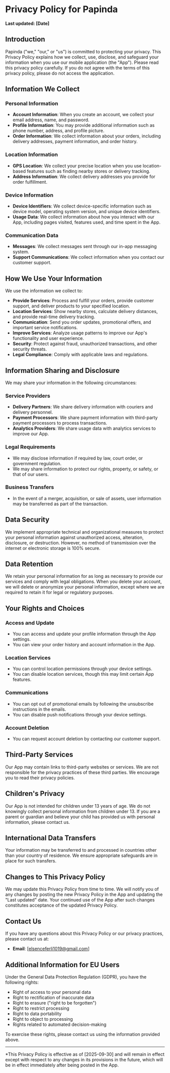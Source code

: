 # Privacy Policy for Papinda

**Last updated: [Date]**

## Introduction

Papinda ("we," "our," or "us") is committed to protecting your privacy. This Privacy Policy explains how we collect, use, disclose, and safeguard your information when you use our mobile application (the "App"). Please read this privacy policy carefully. If you do not agree with the terms of this privacy policy, please do not access the application.

## Information We Collect

### Personal Information
- **Account Information**: When you create an account, we collect your email address, name, and password.
- **Profile Information**: You may provide additional information such as phone number, address, and profile picture.
- **Order Information**: We collect information about your orders, including delivery addresses, payment information, and order history.

### Location Information
- **GPS Location**: We collect your precise location when you use location-based features such as finding nearby stores or delivery tracking.
- **Address Information**: We collect delivery addresses you provide for order fulfillment.

### Device Information
- **Device Identifiers**: We collect device-specific information such as device model, operating system version, and unique device identifiers.
- **Usage Data**: We collect information about how you interact with our App, including pages visited, features used, and time spent in the App.

### Communication Data
- **Messages**: We collect messages sent through our in-app messaging system.
- **Support Communications**: We collect information when you contact our customer support.

## How We Use Your Information

We use the information we collect to:

- **Provide Services**: Process and fulfill your orders, provide customer support, and deliver products to your specified location.
- **Location Services**: Show nearby stores, calculate delivery distances, and provide real-time delivery tracking.
- **Communication**: Send you order updates, promotional offers, and important service notifications.
- **Improve Services**: Analyze usage patterns to improve our App's functionality and user experience.
- **Security**: Protect against fraud, unauthorized transactions, and other security threats.
- **Legal Compliance**: Comply with applicable laws and regulations.

## Information Sharing and Disclosure

We may share your information in the following circumstances:

### Service Providers
- **Delivery Partners**: We share delivery information with couriers and delivery personnel.
- **Payment Processors**: We share payment information with third-party payment processors to process transactions.
- **Analytics Providers**: We share usage data with analytics services to improve our App.

### Legal Requirements
- We may disclose information if required by law, court order, or government regulation.
- We may share information to protect our rights, property, or safety, or that of our users.

### Business Transfers
- In the event of a merger, acquisition, or sale of assets, user information may be transferred as part of the transaction.

## Data Security

We implement appropriate technical and organizational measures to protect your personal information against unauthorized access, alteration, disclosure, or destruction. However, no method of transmission over the internet or electronic storage is 100% secure.

## Data Retention

We retain your personal information for as long as necessary to provide our services and comply with legal obligations. When you delete your account, we will delete or anonymize your personal information, except where we are required to retain it for legal or regulatory purposes.

## Your Rights and Choices

### Access and Update
- You can access and update your profile information through the App settings.
- You can view your order history and account information in the App.

### Location Services
- You can control location permissions through your device settings.
- You can disable location services, though this may limit certain App features.

### Communications
- You can opt out of promotional emails by following the unsubscribe instructions in the emails.
- You can disable push notifications through your device settings.

### Account Deletion
- You can request account deletion by contacting our customer support.

## Third-Party Services

Our App may contain links to third-party websites or services. We are not responsible for the privacy practices of these third parties. We encourage you to read their privacy policies.

## Children's Privacy

Our App is not intended for children under 13 years of age. We do not knowingly collect personal information from children under 13. If you are a parent or guardian and believe your child has provided us with personal information, please contact us.

## International Data Transfers

Your information may be transferred to and processed in countries other than your country of residence. We ensure appropriate safeguards are in place for such transfers.

## Changes to This Privacy Policy

We may update this Privacy Policy from time to time. We will notify you of any changes by posting the new Privacy Policy in the App and updating the "Last updated" date. Your continued use of the App after such changes constitutes acceptance of the updated Privacy Policy.

## Contact Us

If you have any questions about this Privacy Policy or our privacy practices, please contact us at:

- **Email**: [elsenceferli1019@gmail.com]

## Additional Information for EU Users

Under the General Data Protection Regulation (GDPR), you have the following rights:
- Right of access to your personal data
- Right to rectification of inaccurate data
- Right to erasure ("right to be forgotten")
- Right to restrict processing
- Right to data portability
- Right to object to processing
- Rights related to automated decision-making

To exercise these rights, please contact us using the information provided above.

---
*This Privacy Policy is effective as of [2025-09-30] and will remain in effect except with respect to any changes in its provisions in the future, which will be in effect immediately after being posted in the App.
